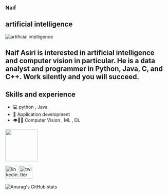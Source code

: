 
###  Naif
## artificial intelligence


![artificial intelligence](https://i.pinimg.com/564x/68/96/59/689659355539be53b12160a89a3d3d56.jpg)

 ## Naif Asiri is interested in artificial intelligence and computer vision in particular. He is a data analyst and programmer in Python, Java, C, and C++. Work silently and you will succeed.



## Skills and experience
* 💻 python , Java
* 📱 Application development
* 👁️🦾🦿 Computer Vision , ML , DL 
  


<img src="[https://cdn.jsdelivr.net/npm/programming-languages-logos/src/javascript/javascript.png](https://www.python.org/)" height="100">


[<img src='https://cdn.jsdelivr.net/npm/simple-icons@3.0.1/icons/linkedin.svg' alt='linkedin' height='40'>](https://www.linkedin.com/in/https://www.linkedin.com/in/naif-al-ayaid-667820238/)  [<img src='https://cdn.jsdelivr.net/npm/simple-icons@3.0.1/icons/twitter.svg' alt='twitter' height='40'>](https://twitter.com/@N0d_65)  








![Anurag's GitHub stats](https://github-readme-stats.vercel.app/api?username=neef02&theme=dark&show_icons=true)
